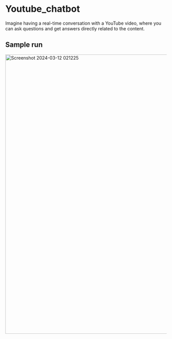 # Youtube_chatbot
Imagine having a real-time conversation with a YouTube video, where you can ask questions and get answers directly related to the content.

## Sample run
<img width="870" alt="Screenshot 2024-03-12 021225" src="https://github.com/S-AA-D/Youtube_chatbot/assets/117470483/1badaf2f-dd38-4e53-88fc-31daa574faac">
